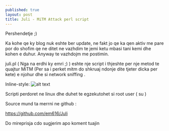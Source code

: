 ```yaml
---
published: true
layout: post
title: Juli - MiTM Attack perl script
---
```

Pershendetje ;)

Ka kohe qe ky blog nuk eshte ber update, ne fakt jo qe ka qen aktiv me pare por do shofim qe ne ditet ne vazhdim te jemi ketu mbasi tani kemi dhe kohen e duhur.
Anyway te vazhdojm me postimin.

juli.pl ( Nga na erdhi ky emri ;)  ) eshte nje script i thjeshte per nje metod te quajtur MiTM  (Per sa i perket mitm do shkruaj ndonje dite tjeter dicka per kete) e njohur dhe si network sniffing .

Inline-style: 
![alt text](http://i.imgur.com/0ouWZKF.png "Juli - MiTM Attack Perl Script")

Scripti perdoret ne linux dhe duhet te egzekutohet si root user ( su )

Source mund ta merrni ne github :

https://github.com/em616/Juli

Do mireprisja cdo sugjerim apo koment tuajin 
